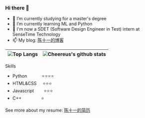 ### Hi there 👋

<!--
**Cheereus/Cheereus** is a ✨ _special_ ✨ repository because its `README.md` (this file) appears on your GitHub profile.

Education and Work Experience
- 2021.7 - 2022.1 : SenseTime Technology, Test development engineer (intern)
- 2019.9 - 2022.6 : Wuhan Institute of Technology, Master Degree in Computer Application Technology
- 2016.7 - 2019.7 : Hefei Weimao Network Technology Co., Ltd. Front-end development engineer
- 2011.9 - 2016.6 : Tongji University, Bachelor Degree in Biotechnology
Here are some ideas to get you started:
-->

- 🔭 I’m currently studying for a master's degree
- 🌱 I’m currently learning ML and Python
- 💬 I'm now a SDET (Software Design Engineer in Test) intern at SenseTime Technology
- 📫 My blog: [陈十一的博客](https://www.cheereus.com)

|![Top Langs](https://github-readme-stats.vercel.app/api/top-langs/?username=Cheereus&theme=onedark)|![Cheereus's github stats](https://github-readme-stats.vercel.app/api?username=Cheereus&show_icons=true&theme=onedark)|
|----|----|

Skills
- Python&nbsp;&nbsp;&nbsp;&nbsp;&nbsp;&nbsp;&nbsp;&nbsp;&nbsp;&nbsp;&nbsp;       :star::star::star::star:
- HTML&CSS&nbsp;&nbsp;&nbsp;&nbsp;     :star::star::star:
- Javascript&nbsp;&nbsp;&nbsp;&nbsp;&nbsp;&nbsp;&nbsp;   :star::star::star:
- C++&nbsp;&nbsp;&nbsp;&nbsp;&nbsp;&nbsp;&nbsp;&nbsp;&nbsp;&nbsp;&nbsp;&nbsp;&nbsp;&nbsp;&nbsp; :star:

See more about my resume: [陈十一的简历](https://www.cheereus.com/resume)
